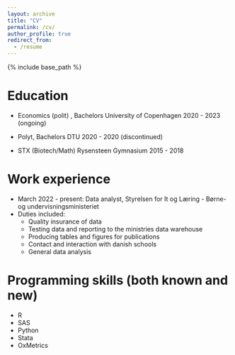 ```yaml
---
layout: archive
title: "CV"
permalink: /cv/
author_profile: true
redirect_from:
  - /resume
---
```


{% include base_path %}

Education
======
* Economics (polit) , Bachelors
  University of Copenhagen
  2020 - 2023 (ongoing)

* Polyt, Bachelors
  DTU
  2020 - 2020 (discontinued)

* STX (Biotech/Math)
  Rysensteen Gymnasium
  2015 - 2018

Work experience
======
* March 2022 - present: Data analyst, Styrelsen for It og Læring - Børne- og undervisningsministeriet
* Duties included:
    * Quality insurance of data
    * Testing data and reporting to the ministries data warehouse
    * Producing tables and figures for publications
    * Contact and interaction with danish schools
    * General data analysis
  
Programming skills (both known and new)
======
* R
* SAS
* Python
* Stata
* OxMetrics
